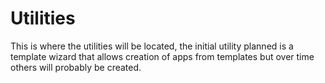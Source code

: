 # Utilities

This is where the utilities will be located, the initial utility planned is a template wizard that allows creation of 
apps from templates but over time others will probably be created.


